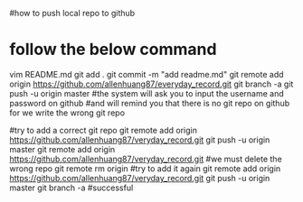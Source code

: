 #how to push local repo to github
# follow the below command
vim README.md
git add .
git commit -m "add readme.md"
git remote add origin https://github.com/allenhuang87/everyday_record.git
git branch -a
git push -u origin master
#the system will ask you to input the username and password on github
#and will remind you that there is no git repo on github for we write the wrong git repo

#try to add a correct git repo
git remote add origin https://github.com/allenhuang87/veryday_record.git
git push -u origin master
git remote add origin https://github.com/allenhuang87/veryday_record.git
#we must delete the wrong repo
git remote rm origin
#try to add it again
git remote add origin https://github.com/allenhuang87/veryday_record.git
git push -u origin master
git branch -a
#successful

